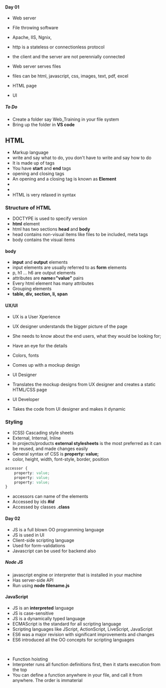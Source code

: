 #### Day 01

* Web server
* File throwing software
* Apache, IIS, Ngnix, 
* http is a stateless or connectionless protocol
* the client and the server are not perennially connected


* Web server serves files 
* files can be html, javascript, css, images, text, pdf, excel


* HTML page
* UI
 
##### To Do

* Create a folder say Web_Training in your file system
* Bring up the folder in __VS code__

## HTML

* Markup language
* write and say what to do, you don't have to write and say how to do
* It is made up of tags
* You have __start__ and __end__ tags
* opening and closing tags
* An opening and a closing tag is known as __Element__
* <tag></tag>
* <tag/>
* HTML is very relaxed in syntax

### Structure of HTML 

* DOCTYPE is used to specify version
* __html__ element
* html has two sections __head__ and __body__
* head contains non-visual items like files to be included, meta tags
* body contains the visual items

#### body

* __input__ and __output__ elements
* input elements are usually referred to as __form__ elements
* p, h1 ... h6 are output elements
* attributes are __name="value"__ pairs
* Every html element has many attributes
* Grouping elements
* __table, div, section, li, span__



#### UX/UI

* UX is a User Xperience
* UX designer understands the bigger picture of the page
* She needs to know about the end users, what they would be looking for; 
* Have an eye for the details
* Colors, fonts
* Comes up with a mockup design


* UI Designer
* Translates the mockup designs from UX designer and creates a static HTML/CSS page

* UI Developer
* Takes the code from UI designer and makes it dynamic

### Styling

* (CSS) Cascading style sheets
* External, Internal, Inline
* In projects/products __external stylesheets__ is the most preferred as it can be reused, and made changes easily
* General syntax of CSS is __property: value;__
* color, height, width, font-style, border, position

``` css
accessor {
	property: value;
	property: value;
	property: value;
}
```

* accessors can name of the elements
* Accessed by ids ___#id___
* Accessed by classes __.class__

#### Day 02

* JS is a full blown OO programming language
* JS is used in UI
* Client-side scripting language
* Used for form-validations
* Javascript can be used for backend also

##### Node JS

* javascript engine or interpreter that is installed in your machine
* Has server-side API
* Run using __node filename.js__

#### JavaScript

* JS is an __interpreted__ language
* JS is case-sensitive
* JS is a dynamically typed language
* ECMAScript is the standard for all scripting language
* Scripting languages like JScript, ActionScript, LiveScript, JavaScript
* ES6 was a major revision with significant improvements and changes
* ES6 introduced all the OO concepts for scripting languages

<br/>

* Function hoisting
* Interpreter runs all function definitions first, then it starts execution from the top
* You can define a function anywhere in your file, and call it from anywhere. The order is immaterial











































